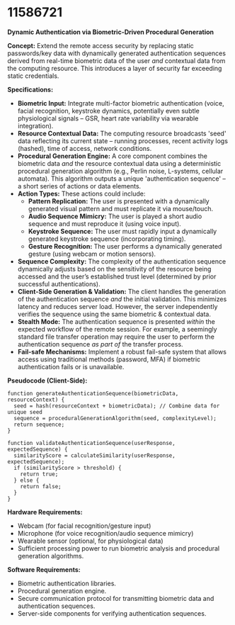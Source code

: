 # 11586721

**Dynamic Authentication via Biometric-Driven Procedural Generation**

**Concept:** Extend the remote access security by replacing static passwords/key data with dynamically generated authentication sequences derived from real-time biometric data of the user *and* contextual data from the computing resource. This introduces a layer of security far exceeding static credentials.

**Specifications:**

*   **Biometric Input:** Integrate multi-factor biometric authentication (voice, facial recognition, keystroke dynamics, potentially even subtle physiological signals – GSR, heart rate variability via wearable integration).
*   **Resource Contextual Data:**  The computing resource broadcasts 'seed' data reflecting its current state – running processes, recent activity logs (hashed), time of access, network conditions.
*   **Procedural Generation Engine:** A core component combines the biometric data *and* the resource contextual data using a deterministic procedural generation algorithm (e.g., Perlin noise, L-systems, cellular automata). This algorithm outputs a unique 'authentication sequence' – a short series of actions or data elements.
*   **Action Types:** These actions could include:
    *   **Pattern Replication:** The user is presented with a dynamically generated visual pattern and must replicate it via mouse/touch.
    *   **Audio Sequence Mimicry:** The user is played a short audio sequence and must reproduce it (using voice input).
    *   **Keystroke Sequence:** The user must rapidly input a dynamically generated keystroke sequence (incorporating timing).
    *   **Gesture Recognition:** The user performs a dynamically generated gesture (using webcam or motion sensors).
*   **Sequence Complexity:**  The complexity of the authentication sequence dynamically adjusts based on the sensitivity of the resource being accessed and the user’s established trust level (determined by prior successful authentications).
*   **Client-Side Generation & Validation:** The client handles the generation of the authentication sequence *and* the initial validation. This minimizes latency and reduces server load. However, the server independently verifies the sequence using the same biometric & contextual data.
*   **Stealth Mode:** The authentication sequence is presented *within* the expected workflow of the remote session. For example, a seemingly standard file transfer operation may require the user to perform the authentication sequence *as part of* the transfer process.
*   **Fail-safe Mechanisms:** Implement a robust fail-safe system that allows access using traditional methods (password, MFA) if biometric authentication fails or is unavailable.

**Pseudocode (Client-Side):**

```
function generateAuthenticationSequence(biometricData, resourceContext) {
  seed = hash(resourceContext + biometricData); // Combine data for unique seed
  sequence = proceduralGenerationAlgorithm(seed, complexityLevel);
  return sequence;
}

function validateAuthenticationSequence(userResponse, expectedSequence) {
  similarityScore = calculateSimilarity(userResponse, expectedSequence);
  if (similarityScore > threshold) {
    return true;
  } else {
    return false;
  }
}
```

**Hardware Requirements:**

*   Webcam (for facial recognition/gesture input)
*   Microphone (for voice recognition/audio sequence mimicry)
*   Wearable sensor (optional, for physiological data)
*   Sufficient processing power to run biometric analysis and procedural generation algorithms.

**Software Requirements:**

*   Biometric authentication libraries.
*   Procedural generation engine.
*   Secure communication protocol for transmitting biometric data and authentication sequences.
*   Server-side components for verifying authentication sequences.